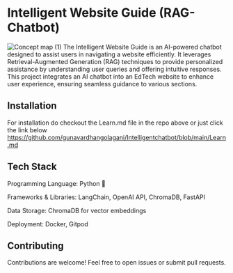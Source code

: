 # Intelligent Website Guide (RAG-Chatbot)
![Concept map (1)](https://github.com/gunavardhangolagani/Intelligentchatbot/assets/163413946/a293b9c0-3c55-4a1b-8209-46e5988e6484)
The Intelligent Website Guide is an AI-powered chatbot designed to assist users in navigating a website efficiently. It leverages Retrieval-Augmented Generation (RAG) techniques to provide personalized assistance by understanding user queries and offering intuitive responses. This project integrates an AI chatbot into an EdTech website to enhance user experience, ensuring seamless guidance to various sections.

## Installation
  For installation do checkout the Learn.md file in the repo above or just click the link below 
  https://github.com/gunavardhangolagani/Intelligentchatbot/blob/main/Learn.md

##  Tech Stack
Programming Language: Python 🐍

Frameworks & Libraries: LangChain, OpenAI API, ChromaDB, FastAPI

Data Storage: ChromaDB for vector embeddings

Deployment: Docker, Gitpod

##  Contributing

Contributions are welcome! Feel free to open issues or submit pull requests.

